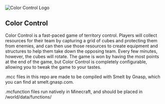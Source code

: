 ![Color Control Logo](http://i.imgur.com/SRKC9HL.gif)

## Color Control
Color Control is a fast-paced game of territory control. Players will collect resources for their team by capturing a grid of cubes and protecting them from enemies, and can then use those resources to create equipment and structures to help them take down the opposing team. Every few minutes, however, the cubes will rotate. The game is won by having the most points at the end of the game, but Color Control is completely configurable, allowing you to tweak the game to your tastes.

.mcc files in this repo are made to be compiled with Smelt by Gnasp, which you can find at smelt.gnasp.com.

.mcfunction files run natively in Minecraft, and should be placed in /world/data/functions/
